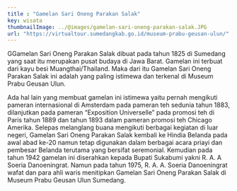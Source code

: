 ```yaml
---
title : "Gamelan Sari Oneng Parakan Salak"
key: wisata
thumbnailImage: ../@images/gamelan-sari-oneng-parakan-salak.JPG
url: "https://virtualtour.sumedangkab.go.id/museum-prabu-geusan-ulun/"
---
```

GGamelan Sari Oneng Parakan Salak dibuat pada tahun 1825 di Sumedang yang saat itu merupakan pusat budaya di Jawa Barat. Gamelan ini terbuat dari kayu besi Muangthai/Thailand. Maka dari itu Gamelan Sari Oneng Parakan Salak ini adalah yang paling istimewa dan terkenal di Museum Prabu Geusan Ulun. 

Ada hal lain yang membuat gamelan ini istimewa yaitu pernah mengikuti pameran internasional di Amsterdam pada pameran teh sedunia tahun 1883, dilanjutkan pada pameran “Exposition Universelle” pada promosi teh di Paris tahun 1889 dan tahun 1893 dalam pameran promosi teh Chicago Amerika. Selepas melanglang buana mengikuti berbagai kegiatan di luar negeri, Gamelan Sari Oneng Parakan Salak kembali ke Hindia Belanda pada awal abad ke-20 namun tetap digunakan dalam berbagai acara priayi dan pembesar Belanda terutama yang bersifat seremonial. Kemudian pada tahun 1942 gamelan ini diserahkan kepada Bupati Sukabumi yakni R. A. A Soeria Danoeningrat. Namun pada tahun 1975, R. A. A. Soeria Danoeningrat wafat dan para ahli waris menitipkan Gamelan Sari Oneng Parakan Salak di Museum Prabu Geusan Ulun Sumedang.

